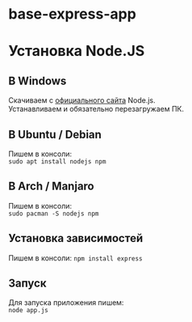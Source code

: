 # base-express-app

# Установка Node.JS

## В Windows
Скачиваем с [официального сайта](https://nodejs.org/ru/download) Node.js.<br>
Устанавливаем и обязательно перезагружаем ПК. <br>

## В Ubuntu / Debian
Пишем в консоли: <br>
```sudo apt install nodejs npm```<br>

## В Arch / Manjaro
Пишем в консоли: <br>
```sudo pacman -S nodejs npm```<br>

## Установка зависимостей
Пишем в консоли:
```npm install express```

## Запуск
Для запуска приложения пишем: <br>
```node app.js```
